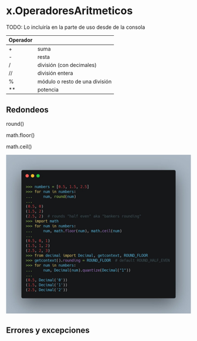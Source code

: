 # x.OperadoresAritmeticos

TODO: Lo incluiría en la parte de uso desde de la consola

|Operador||
|---|---
|+| suma
|-|resta
|/|división (con decimales)
|//|división entera
|%|módulo o resto de una división
|**|potencia


## Redondeos

round()

math.floor()

math.ceil()

![](./images/tiposRedondeos.jpeg)

## Errores y excepciones